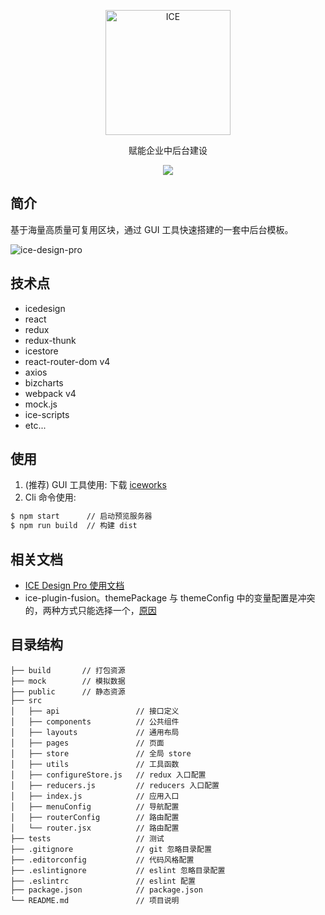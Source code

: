 <p align="center">
  <a href="https://alibaba.github.io/ice">
    <img alt="ICE" src="https://gw.alicdn.com/tfs/TB1FEW2nfDH8KJjy1XcXXcpdXXa-487-132.svg" width="200">
  </a>
</p>
<p align="center">赋能企业中后台建设</p>
<p align="center">
  <a href="https://github.com/alibaba/ice/blob/master/LICENSE"><img src="https://img.shields.io/badge/lisense-MIT-brightgreen.svg"></a>
</p>

## 简介

基于海量高质量可复用区块，通过 GUI 工具快速搭建的一套中后台模板。

![ice-design-pro](https://img.alicdn.com/tfs/TB1_bulmpOWBuNjy0FiXXXFxVXa-1920-1080.png)

## 技术点

- icedesign
- react
- redux
- redux-thunk
- icestore
- react-router-dom v4
- axios
- bizcharts
- webpack v4
- mock.js
- ice-scripts
- etc...

## 使用

1. (推荐) GUI 工具使用: 下载 [iceworks](https://alibaba.github.io/ice/#/iceworks)
2. Cli 命令使用:

```bash
$ npm start      // 启动预览服务器
$ npm run build  // 构建 dist
```

## 相关文档

- [ICE Design Pro 使用文档](https://github.com/alibaba/ice/wiki#ice-design-pro-%E4%BD%BF%E7%94%A8%E6%96%87%E6%A1%A3)
- ice-plugin-fusion。themePackage 与 themeConfig 中的变量配置是冲突的，两种方式只能选择一个，[原因](https://github.com/alibaba/ice/pull/1435)

## 目录结构
```ice-design-pro
├── build       // 打包资源
├── mock        // 模拟数据
├── public      // 静态资源
├── src
│   ├── api                 // 接口定义
│   ├── components          // 公共组件
│   ├── layouts             // 通用布局
│   ├── pages               // 页面
│   ├── store               // 全局 store
│   ├── utils               // 工具函数
│   ├── configureStore.js   // redux 入口配置
│   ├── reducers.js         // reducers 入口配置
│   ├── index.js            // 应用入口
│   ├── menuConfig          // 导航配置
│   ├── routerConfig        // 路由配置
│   └── router.jsx          // 路由配置
├── tests                   // 测试
├── .gitignore              // git 忽略目录配置
├── .editorconfig           // 代码风格配置
├── .eslintignore           // eslint 忽略目录配置
├── .eslintrc               // eslint 配置
├── package.json            // package.json
└── README.md               // 项目说明
```